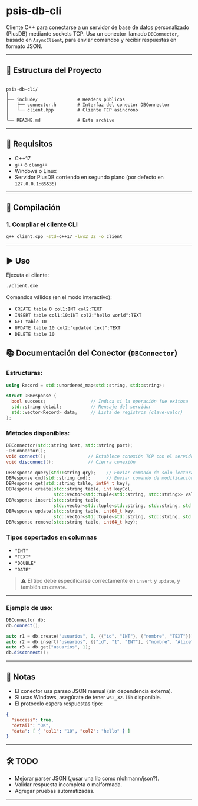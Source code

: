 # psis-db-cli

Cliente C++ para conectarse a un servidor de base de datos personalizado (PlusDB) mediante sockets TCP. Usa un conector llamado `DBConnector`, basado en `AsyncClient`, para enviar comandos y recibir respuestas en formato JSON.

---

## 📁 Estructura del Proyecto

```

psis-db-cli/
│
├── include/               # Headers públicos
│   ├── connector.h        # Interfaz del conector DBConnector
│   └── client.hpp         # Cliente TCP asíncrono
│
└── README.md              # Este archivo

````

---

## 🧱 Requisitos

- C++17
- `g++` o `clang++`
- Windows o Linux
- Servidor PlusDB corriendo en segundo plano (por defecto en `127.0.0.1:65535`)

---

## 🔨 Compilación

### 1. Compilar el cliente CLI

```bash
g++ client.cpp -std=c++17 -lws2_32 -o client
```

---

## ▶️ Uso

Ejecuta el cliente:

```bash
./client.exe
```

Comandos válidos (en el modo interactivo):

* `CREATE table 0 col1:INT col2:TEXT`
* `INSERT table col1:10:INT col2:"hello world":TEXT`
* `GET table 10`
* `UPDATE table 10 col2:"updated text":TEXT`
* `DELETE table 10`


## 📚 Documentación del Conector (`DBConnector`)

### Estructuras:

```cpp
using Record = std::unordered_map<std::string, std::string>;

struct DBResponse {
  bool success;                 // Indica si la operación fue exitosa
  std::string detail;           // Mensaje del servidor
  std::vector<Record> data;     // Lista de registros (clave-valor)
};
```

### Métodos disponibles:

```cpp
DBConnector(std::string host, std::string port);
~DBConnector();
void connect();                // Establece conexión TCP con el servidor
void disconnect();             // Cierra conexión

DBResponse query(std::string qry);    // Enviar comando de solo lectura
DBResponse cmd(std::string cmd);      // Enviar comando de modificación
DBResponse get(std::string table, int64_t key);
DBResponse create(std::string table, int keyCol,
                  std::vector<std::tuple<std::string, std::string>> values);
DBResponse insert(std::string table,
                  std::vector<std::tuple<std::string, std::string, std::string>> values);
DBResponse update(std::string table, int64_t key,
                  std::vector<std::tuple<std::string, std::string, std::string>> values);
DBResponse remove(std::string table, int64_t key);
```

### Tipos soportados en columnas

* `"INT"`
* `"TEXT"`
* `"DOUBLE"`
* `"DATE"`

> ⚠️ El tipo debe especificarse correctamente en `insert` y `update`, y también en `create`.

---

### Ejemplo de uso:

```cpp
DBConnector db;
db.connect();

auto r1 = db.create("usuarios", 0, {{"id", "INT"}, {"nombre", "TEXT"}});
auto r2 = db.insert("usuarios", {{"id", "1", "INT"}, {"nombre", "Alice", "TEXT"}});
auto r3 = db.get("usuarios", 1);
db.disconnect();
```

---

## 📌 Notas

* El conector usa parseo JSON manual (sin dependencia externa).
* Si usas Windows, asegúrate de tener `ws2_32.lib` disponible.
* El protocolo espera respuestas tipo:

```json
{
  "success": true,
  "detail": "OK",
  "data": [ { "col1": "10", "col2": "hello" } ]
}
```

---

## 🛠 TODO

* Mejorar parser JSON (¿usar una lib como nlohmann/json?).
* Validar respuesta incompleta o malformada.
* Agregar pruebas automatizadas.

---